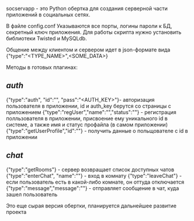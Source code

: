 socservapp - это Python обертка для создания серверной части приложений в социальных сетях.

В файле config.conf Указываются все порты, логины пароли к БД, секретный ключ приложения. 
Для работы скрипта нужно установить библиотеки Twisted и MySQLdb.

Общение между клиентом и сервером идет в json-формате вида {"type":"<TYPE_NAME>",<SOME_DATA>}

Методы в готовых плагинах:

*auth*
------
{"type":"auth", "id":"<ID>", "pass":"<AUTH_KEY>"}- авторизация пользователя в приложении, id и auth_key берутся со страницы с приложением
{"type":"regUser","name":"<NAME>","status":"<STATUS>"} - регистрация полльзователя в приложении, присвоение ему уникального id в системе, а также имя и статус профайла (в самом приложении)
{"type":"getUserProfile","id":"<ID>"} - получить данные о польщователе с id в приложении <ID>


*chat*
------
{"type":"getRooms"} - сервер возвращает список доступных чатов
{"type":"enterChat", "name":"<NAME>"} - вход в комнату <NAME>
{"type":"leaveChat"} - если пользователь есть в какой-либо комнате, он оттуда отключается
{"type":"message","message":"<TEXT>"} - отправляет сообщение <TEXT> в чат, куда зашел пользователь


Это еще сырая версия обертки, планируется дальнейшее развитие проекта
